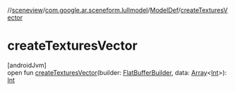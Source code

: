 //[sceneview](../../../index.md)/[com.google.ar.sceneform.lullmodel](../index.md)/[ModelDef](index.md)/[createTexturesVector](create-textures-vector.md)

# createTexturesVector

[androidJvm]\
open fun [createTexturesVector](create-textures-vector.md)(builder: [FlatBufferBuilder](../../com.google.flatbuffers/-flat-buffer-builder/index.md), data: [Array](https://kotlinlang.org/api/latest/jvm/stdlib/kotlin/-array/index.html)&lt;[Int](https://kotlinlang.org/api/latest/jvm/stdlib/kotlin/-int/index.html)&gt;): [Int](https://kotlinlang.org/api/latest/jvm/stdlib/kotlin/-int/index.html)
